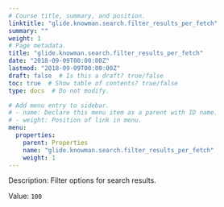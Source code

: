 ```yaml
---
# Course title, summary, and position.
linktitle: "glide.knowman.search.filter_results_per_fetch"
summary: ""
weight: 1
# Page metadata.
title: "glide.knowman.search.filter_results_per_fetch"
date: "2018-09-09T00:00:00Z"
lastmod: "2018-09-09T00:00:00Z"
draft: false  # Is this a draft? true/false
toc: true  # Show table of contents? true/false
type: docs  # Do not modify.

# Add menu entry to sidebar.
# - name: Declare this menu item as a parent with ID name.
# - weight: Position of link in menu.
menu:
  properties:
    parent: Properties
    name: "glide.knowman.search.filter_results_per_fetch"
    weight: 1
---
```


Description: Filter options for search results.


Value: `100`